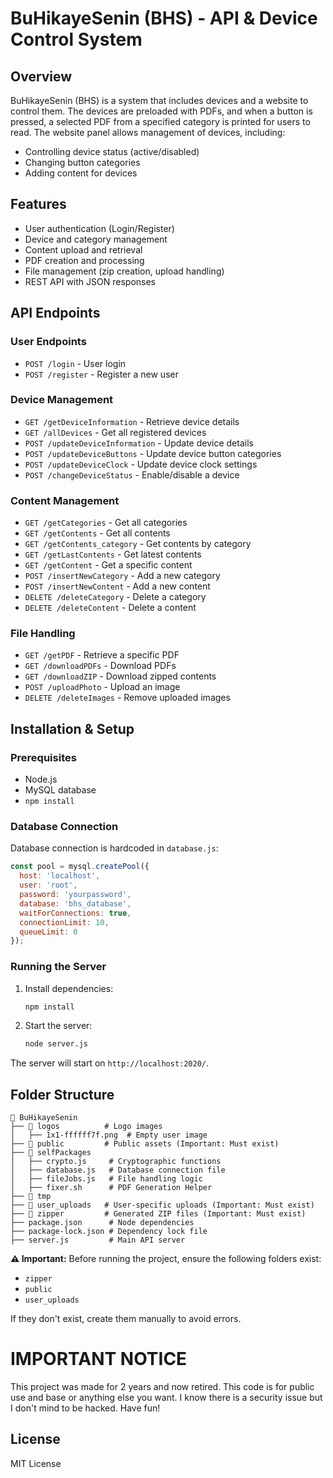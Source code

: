 # BuHikayeSenin (BHS) - API & Device Control System

## Overview
BuHikayeSenin (BHS) is a system that includes devices and a website to control them. The devices are preloaded with PDFs, and when a button is pressed, a selected PDF from a specified category is printed for users to read. The website panel allows management of devices, including:

- Controlling device status (active/disabled)
- Changing button categories
- Adding content for devices

## Features
- User authentication (Login/Register)
- Device and category management
- Content upload and retrieval
- PDF creation and processing
- File management (zip creation, upload handling)
- REST API with JSON responses

## API Endpoints

### User Endpoints
- `POST /login` - User login
- `POST /register` - Register a new user

### Device Management
- `GET /getDeviceInformation` - Retrieve device details
- `GET /allDevices` - Get all registered devices
- `POST /updateDeviceInformation` - Update device details
- `POST /updateDeviceButtons` - Update device button categories
- `POST /updateDeviceClock` - Update device clock settings
- `POST /changeDeviceStatus` - Enable/disable a device

### Content Management
- `GET /getCategories` - Get all categories
- `GET /getContents` - Get all contents
- `GET /getContents_category` - Get contents by category
- `GET /getLastContents` - Get latest contents
- `GET /getContent` - Get a specific content
- `POST /insertNewCategory` - Add a new category
- `POST /insertNewContent` - Add a new content
- `DELETE /deleteCategory` - Delete a category
- `DELETE /deleteContent` - Delete a content

### File Handling
- `GET /getPDF` - Retrieve a specific PDF
- `GET /downloadPDFs` - Download PDFs
- `GET /downloadZIP` - Download zipped contents
- `POST /uploadPhoto` - Upload an image
- `DELETE /deleteImages` - Remove uploaded images

## Installation & Setup

### Prerequisites
- Node.js
- MySQL database
- `npm install`

### Database Connection
Database connection is hardcoded in `database.js`:
```js
const pool = mysql.createPool({
  host: 'localhost',
  user: 'root',
  password: 'yourpassword',
  database: 'bhs_database',
  waitForConnections: true,
  connectionLimit: 10,
  queueLimit: 0
});
```

### Running the Server
1. Install dependencies:
   ```sh
   npm install
   ```
2. Start the server:
   ```sh
   node server.js
   ```

The server will start on `http://localhost:2020/`.

## Folder Structure
```
📂 BuHikayeSenin
├── 📂 logos          # Logo images
│   ├── 1x1-ffffff7f.png  # Empty user image
├── 📂 public         # Public assets (Important: Must exist)
├── 📂 selfPackages   
│   ├── crypto.js     # Cryptographic functions
│   ├── database.js   # Database connection file
│   ├── fileJobs.js   # File handling logic
│   ├── fixer.sh      # PDF Generation Helper
├── 📂 tmp           
├── 📂 user_uploads   # User-specific uploads (Important: Must exist)
├── 📂 zipper         # Generated ZIP files (Important: Must exist)
├── package.json      # Node dependencies
├── package-lock.json # Dependency lock file
├── server.js         # Main API server
```

**⚠ Important:** Before running the project, ensure the following folders exist:
- `zipper`
- `public`
- `user_uploads`

If they don't exist, create them manually to avoid errors.

# IMPORTANT NOTICE
This project was made for 2 years and now retired. This code is for public use and base or anything else you want. I know there is a security issue but I don't mind to be hacked. Have fun!

## License
MIT License


